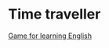 
  <h1>Time traveller</h1>
  <a href="http://d90174ay.beget.tech/TT/game.html">Game for learning English
</a>
